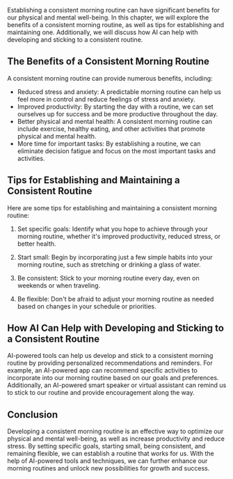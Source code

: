 

Establishing a consistent morning routine can have significant benefits for our physical and mental well-being. In this chapter, we will explore the benefits of a consistent morning routine, as well as tips for establishing and maintaining one. Additionally, we will discuss how AI can help with developing and sticking to a consistent routine.

The Benefits of a Consistent Morning Routine
--------------------------------------------

A consistent morning routine can provide numerous benefits, including:

* Reduced stress and anxiety: A predictable morning routine can help us feel more in control and reduce feelings of stress and anxiety.
* Improved productivity: By starting the day with a routine, we can set ourselves up for success and be more productive throughout the day.
* Better physical and mental health: A consistent morning routine can include exercise, healthy eating, and other activities that promote physical and mental health.
* More time for important tasks: By establishing a routine, we can eliminate decision fatigue and focus on the most important tasks and activities.

Tips for Establishing and Maintaining a Consistent Routine
----------------------------------------------------------

Here are some tips for establishing and maintaining a consistent morning routine:

1. Set specific goals: Identify what you hope to achieve through your morning routine, whether it's improved productivity, reduced stress, or better health.

2. Start small: Begin by incorporating just a few simple habits into your morning routine, such as stretching or drinking a glass of water.

3. Be consistent: Stick to your morning routine every day, even on weekends or when traveling.

4. Be flexible: Don't be afraid to adjust your morning routine as needed based on changes in your schedule or priorities.

How AI Can Help with Developing and Sticking to a Consistent Routine
--------------------------------------------------------------------

AI-powered tools can help us develop and stick to a consistent morning routine by providing personalized recommendations and reminders. For example, an AI-powered app can recommend specific activities to incorporate into our morning routine based on our goals and preferences. Additionally, an AI-powered smart speaker or virtual assistant can remind us to stick to our routine and provide encouragement along the way.

Conclusion
----------

Developing a consistent morning routine is an effective way to optimize our physical and mental well-being, as well as increase productivity and reduce stress. By setting specific goals, starting small, being consistent, and remaining flexible, we can establish a routine that works for us. With the help of AI-powered tools and techniques, we can further enhance our morning routines and unlock new possibilities for growth and success.
